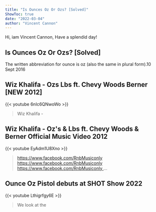 ```yaml
---
title: "Is Ounces Oz Or Ozs? [Solved]"
ShowToc: true 
date: "2022-03-04"
author: "Vincent Cannon" 
---
```


Hi, iam Vincent Cannon, Have a splendid day!
## Is Ounces Oz Or Ozs? [Solved]
The written abbreviation for ounce is oz (also the same in plural form).10 Sept 2016

## Wiz Khalifa - Ozs Lbs ft. Chevy Woods Berner [NEW 2012]
{{< youtube 6nIc6QNwoWo >}}
>Wiz Khalifa - 

## Wiz Khalifa - Oz's & Lbs ft. Chevy Woods & Berner Official Music Video 2012
{{< youtube EyAdm1U8Xno >}}
>https://www.facebook.com/RnbMusiconly https://www.facebook.com/RnbMusiconly https://www.facebook.com/RnbMusiconly ...

## Ounce Oz Pistol debuts at SHOT Show 2022
{{< youtube Lthigrfgy6E >}}
>We look at the 

